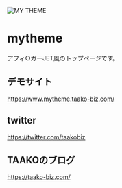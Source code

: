 ![MY THEME](https://user-images.githubusercontent.com/36348377/90158316-d3cfd700-ddc9-11ea-8a6c-ece15a219631.jpg)

# mytheme
アフィ○ガーJET風のトップページです。

## デモサイト
https://www.mytheme.taako-biz.com/

## twitter
https://twitter.com/taakobiz

## TAAKOのブログ
https://taako-biz.com/

